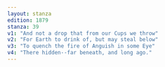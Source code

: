 ```yaml
---
layout: stanza
edition: 1879
stanza: 39
v1: "And not a drop that from our Cups we throw"
v2: "For Earth to drink of, but may steal below"
v3: "To quench the fire of Anguish in some Eye"
v4: "There hidden--far beneath, and long ago."
---
```

